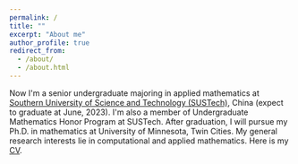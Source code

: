 ```yaml
---
permalink: /
title: ""
excerpt: "About me"
author_profile: true
redirect_from: 
  - /about/
  - /about.html
---
```


Now I'm a senior undergraduate majoring in applied mathematics at [Southern University of Science and Technology (SUSTech)](https://www.sustech.edu.cn/en/), China (expect to graduate at June, 2023). I'm also a member of Undergraduate Mathematics Honor Program at SUSTech. After graduation, I will pursue my Ph.D. in mathematics at University of Minnesota, Twin Cities. My general research interests lie in computational and applied mathematics. Here is my [CV](https://hv1000.github.io/files/Yan_HUANG_CV.pdf).
